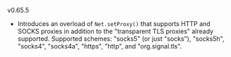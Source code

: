 v0.65.5

- Introduces an overload of `Net.setProxy()` that supports HTTP and SOCKS proxies in addition to the
   "transparent TLS proxies" already supported. Supported schemes: "socks5" (or just "socks"),
   "socks5h", "socks4", "socks4a", "https", "http", and "org.signal.tls".
